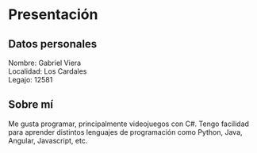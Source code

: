 # Presentación
## Datos personales
Nombre: Gabriel Viera  
Localidad: Los Cardales  
Legajo: 12581  

## Sobre mí
Me gusta programar, principalmente videojuegos con C#. Tengo facilidad para aprender distintos lenguajes de programación como Python, Java, Angular, Javascript, etc.
